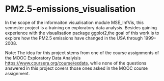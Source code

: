 # PM2.5-emissions_visualisation
In the scope of the informaiton visualisation module MSE_InfVis, 
this semester project is a training on exploratory data analysis. Besides gaining experience with the visualisation package ggplot2,the goal of this work is to explore how the PM2.5 emissions have changed in the USA through 1999–2008.

Note:
The idea for this project stems from one of the course assignments of the MOOC Exploratory Data Analyisis https://www.coursera.org/course/exdata, while none of the questions answered in this project covers those ones asked in the MOOC course assignment.
